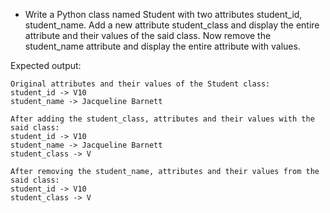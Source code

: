 * Write a Python class named Student with two attributes student_id, student_name. Add a new attribute student_class and display the entire attribute and their values of the said class. Now remove the student_name attribute and display the entire attribute with values.

Expected output:

```
Original attributes and their values of the Student class:
student_id -> V10
student_name -> Jacqueline Barnett

After adding the student_class, attributes and their values with the said class:
student_id -> V10
student_name -> Jacqueline Barnett
student_class -> V

After removing the student_name, attributes and their values from the said class:        
student_id -> V10
student_class -> V
```